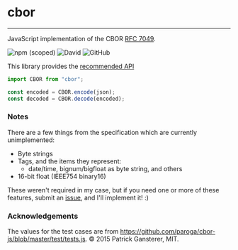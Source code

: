 # cbor

---

JavaScript implementation of the CBOR [RFC 7049](https://tools.ietf.org/html/rfc7049).

![npm (scoped)](https://img.shields.io/npm/v/@edjaypr/cbor)
![David](https://img.shields.io/david/dev/jprochazk/cbor)
![GitHub](https://img.shields.io/github/license/jprochazk/cbor)

This library provides the [recommended API](http://cbor.io/impls.html)

```js
import CBOR from "cbor";

const encoded = CBOR.encode(json);
const decoded = CBOR.decode(encoded);
```

### Notes

There are a few things from the specification which are currently unimplemented:

-   Byte strings
-   Tags, and the items they represent:
    -   date/time, bignum/bigfloat as byte string, and others
-   16-bit float (IEEE754 binary16)

These weren't required in my case, but if you need one or more of these features, submit an [issue](https://github.com/jprochazk/cbor/issues), and I'll implement it! :)

### Acknowledgements

The values for the test cases are from https://github.com/paroga/cbor-js/blob/master/test/tests.js. © 2015 Patrick Gansterer, MIT.
